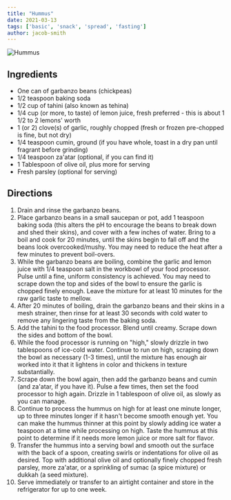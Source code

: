 ```yaml
---
title: "Hummus"
date: 2021-03-13
tags: ['basic', 'snack', 'spread', 'fasting']
author: jacob-smith
---
```


![Hummus](/pix/hummus.webp)

## Ingredients

- One can of garbanzo beans (chickpeas)
- 1/2 teaspoon baking soda
- 1/2 cup of tahini (also known as tehina)
- 1/4 cup (or more, to taste) of lemon juice, fresh preferred - this is about 1 1/2 to 2 lemons' worth
- 1 (or 2) clove(s) of garlic, roughly chopped (fresh or frozen pre-chopped is fine, but not dry)
- 1/4 teaspoon cumin, ground (if you have whole, toast in a dry pan until fragrant before grinding)
- 1/4 teaspoon za'atar (optional, if you can find it)
- 1 Tablespoon of olive oil, plus more for serving
- Fresh parsley (optional for serving)

## Directions

1. Drain and rinse the garbanzo beans.
2. Place garbanzo beans in a small saucepan or pot, add 1 teaspoon baking soda (this alters the pH to encourage the
   beans to break down and shed their skins), and cover with a few inches of water. Bring to a boil and cook for 20
   minutes, until the skins begin to fall off and the beans look overcooked/mushy. You may need to reduce the heat after
   a few minutes to prevent boil-overs.
3. While the garbanzo beans are boiling, combine the garlic and lemon juice with 1/4 teaspoon salt in the workbowl of
   your food processor. Pulse until a fine, uniform consistency is achieved. You may need to scrape down the top and
   sides of the bowl to ensure the garlic is chopped finely enough. Leave the mixture for at least 10 minutes for the
   raw garlic taste to mellow.
4. After 20 minutes of boiling, drain the garbanzo beans and their skins in a mesh strainer, then rinse for at least 30
   seconds with cold water to remove any lingering taste from the baking soda.
5. Add the tahini to the food processor. Blend until creamy. Scrape down the sides and bottom of the bowl.
6. While the food processor is running on "high," slowly drizzle in two tablespoons of ice-cold water. Continue to run
   on high, scraping down the bowl as necessary (1-3 times), until the mixture has enough air worked into it that it
   lightens in color and thickens in texture substantially.
7. Scrape down the bowl again, then add the garbanzo beans and cumin (and za'atar, if you have it). Pulse a few times,
   then set the food processor to high again. Drizzle in 1 tablespoon of olive oil, as slowly as you can manage.
8. Continue to process the hummus on high for at least one minute longer, up to three minutes longer if it hasn't become
   smooth enough yet. You can make the hummus thinner at this point by slowly adding ice water a teaspoon at a time
   while processing on high. Taste the hummus at this point to determine if it needs more lemon juice or more salt for
   flavor.
9. Transfer the hummus into a serving bowl and smooth out the surface with the back of a spoon, creating swirls or
   indentations for olive oil as desired. Top with additional olive oil and optionally finely chopped fresh parsley,
   more za'atar, or a sprinkling of sumac (a spice mixture) or dukkah (a seed mixture).
10. Serve immediately or transfer to an airtight container and store in the refrigerator for up to one week.
